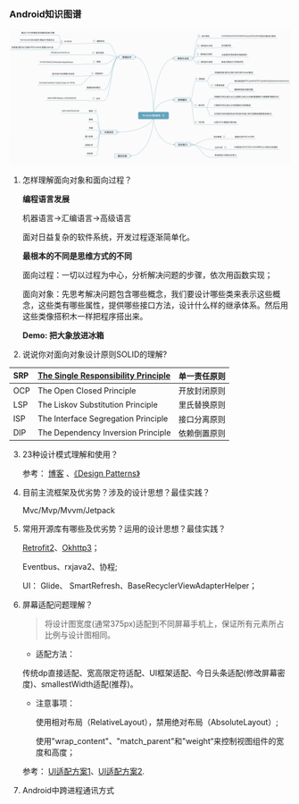 ### Android知识图谱

![android_brain](images/android_brain.png)

1. 怎样理解面向对象和面向过程？

   **编程语言发展**

   机器语言->汇编语言->高级语言

   面对日益复杂的软件系统，开发过程逐渐简单化。  

   **最根本的不同是思维方式的不同**

   面向过程：一切以过程为中心，分析解决问题的步骤，依次用函数实现；

   面向对象：先思考解决问题包含哪些概念，我们要设计哪些类来表示这些概念，这些类有哪些属性，提供哪些接口方法，设计什么样的继承体系。然后用这些类像搭积木一样把程序搭出来。

   **Demo: 把大象放进冰箱**

2. 说说你对面向对象设计原则SOLID的理解?

  | SRP  | [The Single Responsibility Principle](https://www.cnblogs.com/OceanEyes/p/overview-of-solid-principles.html) | 单一责任原则 |
  | :--- | :----------------------------------------------------------- | :----------- |
  | OCP  | The Open Closed Principle                                    | 开放封闭原则 |
  | LSP  | The Liskov Substitution Principle                            | 里氏替换原则 |
  | ISP  | The Interface Segregation Principle                          | 接口分离原则 |
  | DIP  | The Dependency Inversion Principle                           | 依赖倒置原则 |

3. 23种设计模式理解和使用？

   参考： [博客](https://www.cnblogs.com/nov5026/p/8250464.html)  、[《Design Patterns》](https://pan.baidu.com/s/1XCJlsDcZr4rKwVLxWHvHkQ) 

4. 目前主流框架及优劣势？涉及的设计思想？最佳实践？

   Mvc/Mvp/Mvvm/Jetpack

5. 常用开源库有哪些及优劣势？运用的设计思想？最佳实践？

   [Retrofit2](retrofit2.html)、[Okhttp3](Okhttp3.html)；

   Eventbus、rxjava2、协程;

   UI： Glide、 SmartRefresh、BaseRecyclerViewAdapterHelper；

6. 屏幕适配问题理解？

   > 将设计图宽度(通常375px)适配到不同屏幕手机上，保证所有元素所占比例与设计图相同。

   - 适配方法：

   传统dp直接适配、宽高限定符适配、UI框架适配、今日头条适配(修改屏幕密度)、smallestWidth适配(推荐)。

   - 注意事项：

     使用相对布局（RelativeLayout），禁用绝对布局（AbsoluteLayout）;

     使用"wrap_content"、"match_parent"和"weight“来控制视图组件的宽度和高度；

   参考： [UI适配方案1](https://mp.weixin.qq.com/s/X-aL2vb4uEhqnLzU5wjc4Q)、[UI适配方案2](https://blog.csdn.net/helloworld_han/article/details/80249584).

7. Android中跨进程通讯方式


